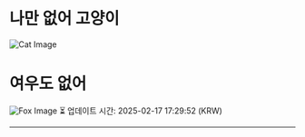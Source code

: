 
# 나만 없어 고양이

![Cat Image](https://cdn2.thecatapi.com/images/bh3.jpg)

# 여우도 없어
![Fox Image](https://randomfox.ca/images/61.jpg)
⏳ 업데이트 시간: 2025-02-17 17:29:52 (KRW)

---
